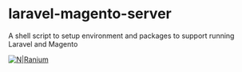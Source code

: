 # laravel-magento-server
A shell script to setup environment and packages to support running Laravel and Magento

[![N|Ranium](https://d1vxlv5w7jsf3o.cloudfront.net/wp-content/uploads/2018/10/24121043/ranium-logo-black.png)](https://ranium.in/)
